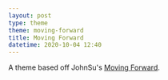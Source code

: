 ```yaml
---
layout: post
type: theme
theme: moving-forward
title: Moving Forward
datetime: 2020-10-04 12:40
---
```


A theme based off JohnSu's [Moving Forward](https://www.deviantart.com/johnsu/art/Moving-Forward-283902578).
